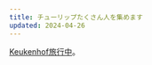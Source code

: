 ```yaml
---
title: チューリップたくさん人を集めます
updated: 2024-04-26
---
```


[Keukenhof旅行中](https://sotaro.io/travel/2024-04-26-keukenhof)。
